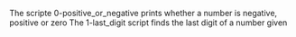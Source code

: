 The scripte 0-positive_or_negative prints whether a number is negative, positive or zero
The 1-last_digit script finds the last digit of a number given

